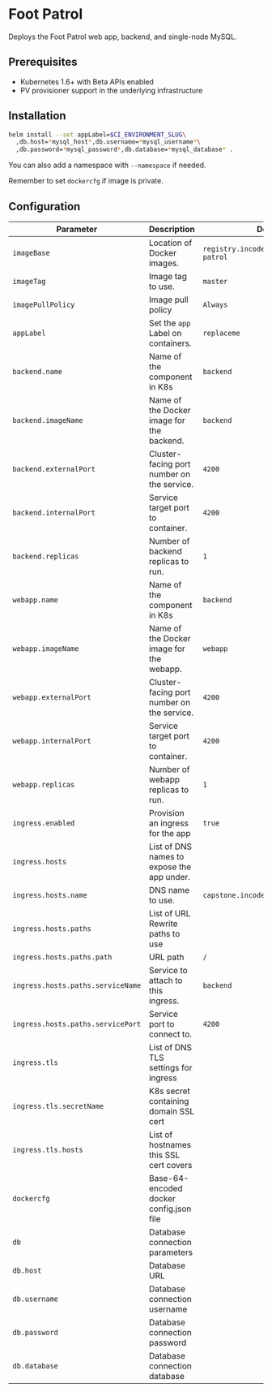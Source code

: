 # Foot Patrol

Deploys the Foot Patrol web app, backend, and single-node MySQL.

## Prerequisites

* Kubernetes 1.6+ with Beta APIs enabled
* PV provisioner support in the underlying infrastructure

## Installation

```bash
helm install --set appLabel=$CI_ENVIRONMENT_SLUG\
  ,db.host=*mysql_host*,db.username=*mysql_username*\
  ,db.password=*mysql_password*,db.database=*mysql_database* .
```

You can also add a namespace with `--namespace` if needed.

Remember to set `dockercfg` if image is private.

## Configuration

| Parameter                         | Description                                | Default                                   |
|-----------------------------------|--------------------------------------------|-------------------------------------------|
| `imageBase`                       | Location of Docker images.                 | `registry.incode.ca/capstone/foot-patrol` |
| `imageTag`                        | Image tag to use.                          | `master`                                  |
| `imagePullPolicy`                 | Image pull policy                          | `Always`                                  |
| `appLabel`                        | Set the `app` Label on containers.         | `replaceme`                               |
| `backend.name`                    | Name of the component in K8s               | `backend`                                 |
| `backend.imageName`               | Name of the Docker image for the backend.  | `backend`                                 |
| `backend.externalPort`            | Cluster-facing port number on the service. | `4200`                                    |
| `backend.internalPort`            | Service target port to container.          | `4200`                                    |
| `backend.replicas`                | Number of backend replicas to run.         | `1`                                       |
| `webapp.name`                     | Name of the component in K8s               | `backend`                                 |
| `webapp.imageName`                | Name of the Docker image for the webapp.   | `webapp`                                  |
| `webapp.externalPort`             | Cluster-facing port number on the service. | `4200`                                    |
| `webapp.internalPort`             | Service target port to container.          | `4200`                                    |
| `webapp.replicas`                 | Number of webapp replicas to run.          | `1`                                       |
| `ingress.enabled`                 | Provision an ingress for the app           | `true`                                    |
| `ingress.hosts`                   | List of DNS names to expose the app under. |                                           |
| `ingress.hosts.name`              | DNS name to use.                           | `capstone.incode.ca`                      |
| `ingress.hosts.paths`             | List of URL Rewrite paths to use           |                                           |
| `ingress.hosts.paths.path`        | URL path                                   | `/`                                       |
| `ingress.hosts.paths.serviceName` | Service to attach to this ingress.         | `backend`                                 |
| `ingress.hosts.paths.servicePort` | Service port to connect to.                | `4200`                                    |
| `ingress.tls`                     | List of DNS TLS settings for ingress       |                                           |
| `ingress.tls.secretName`          | K8s secret containing domain SSL cert      |                                           |
| `ingress.tls.hosts`               | List of hostnames this SSL cert covers     |                                           |
| `dockercfg`                       | Base-64-encoded docker config.json file    |                                           |
| `db`                              | Database connection parameters             |                                           |
| `db.host`                         | Database URL                               |                                           |
| `db.username`                     | Database connection username               |                                           |
| `db.password`                     | Database connection password               |                                           |
| `db.database`                     | Database connection database               |                                           |
